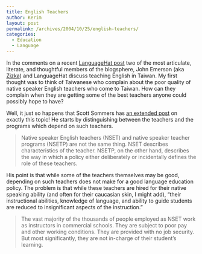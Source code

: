 ```yaml
---
title: English Teachers
author: Kerim
layout: post
permalink: /archives/2004/10/25/english-teachers/
categories:
  - Education
  - Language
---
```

In the comments on a recent <a href="http://www.languagehat.com/archives/001607.php" onclick="_gaq.push(['_trackEvent', 'outbound-article', 'http://www.languagehat.com/archives/001607.php', 'LanguageHat post']);" >LanguageHat post</a> two of the most articulate, literate, and thoughtful members of the blogsphere, John Emerson (aka <a href="http://www.johnjemerson.com/zizka.zizka.htm" onclick="_gaq.push(['_trackEvent', 'outbound-article', 'http://www.johnjemerson.com/zizka.zizka.htm', 'Zizka']);" >Zizka</a>) and LanguageHat discuss teaching English in Taiwan. My first thought was to think of Taiwanese who complain about the poor quality of native speaker English teachers who come to Taiwan. How can they complain when they are getting some of the best teachers anyone could possibly hope to have?

Well, it just so happens that Scott Sommers has <a href="http://scottsommers.blogs.com/taiwanweblog/2004/10/why_native_spea.html" onclick="_gaq.push(['_trackEvent', 'outbound-article', 'http://scottsommers.blogs.com/taiwanweblog/2004/10/why_native_spea.html', 'an extended post']);" >an extended post</a> on exactly this topic! He starts by distinguishing between the teachers and the programs which depend on such teachers.

> Native speaker English teachers (NSET) and native speaker teacher programs (NSETP) are not the same thing. NSET describes characteristics of the teacher. NSETP, on the other hand, describes the way in which a policy either deliberately or incidentally defines the role of these teachers.

His point is that while some of the teachers themselves may be good, depending on such teachers does not make for a good language education policy. The problem is that while these teachers are hired for their native speaking ability (and often for their caucasian skin, I might add), &#8220;their instructional abilities, knowledge of language, and ability to guide students are reduced to insignificant aspects of the instruction.&#8221;

> The vast majority of the thousands of people employed as NSET work as instructors in commercial schools. They are subject to poor pay and other working conditions. They are provided with no job security. But most significantly, they are not in-charge of their student&#8217;s learning.

